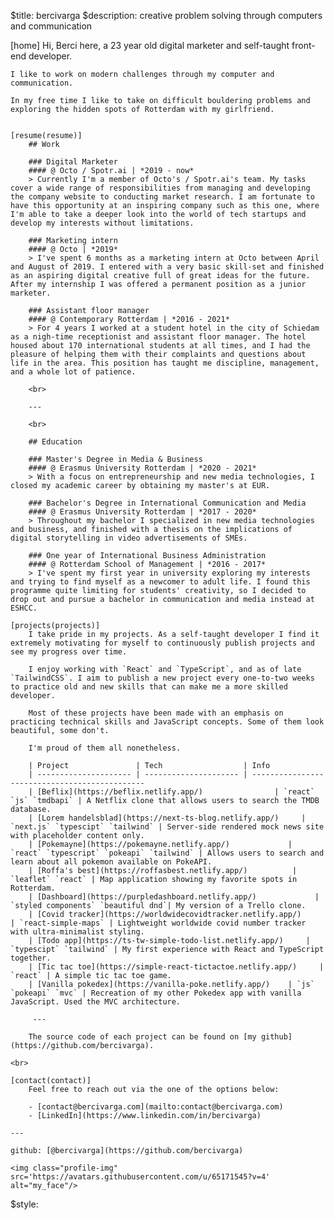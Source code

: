 $title: bercivarga
$description: creative problem solving through computers and communication

[home]
    Hi, Berci here, a 23 year old digital marketer and self-taught front-end developer.

    I like to work on modern challenges through my computer and communication.

    In my free time I like to take on difficult bouldering problems and exploring the hidden spots of Rotterdam with my girlfriend.
    

    [resume(resume)]
        ## Work

        ### Digital Marketer
        #### @ Octo / Spotr.ai | *2019 - now*
        > Currently I'm a member of Octo's / Spotr.ai's team. My tasks cover a wide range of responsibilities from managing and developing the company website to conducting market research. I am fortunate to have this opportunity at an inspiring company such as this one, where I'm able to take a deeper look into the world of tech startups and develop my interests without limitations.

        ### Marketing intern
        #### @ Octo | *2019*
        > I've spent 6 months as a marketing intern at Octo between April and August of 2019. I entered with a very basic skill-set and finished as an aspiring digital creative full of great ideas for the future. After my internship I was offered a permanent position as a junior marketer.

        ### Assistant floor manager
        #### @ Contemporary Rotterdam | *2016 - 2021*
        > For 4 years I worked at a student hotel in the city of Schiedam as a nigh-time receptionist and assistant floor manager. The hotel housed about 170 international students at all times, and I had the pleasure of helping them with their complaints and questions about life in the area. This position has taught me discipline, management, and a whole lot of patience.
        
        <br>

        ---

        <br>

        ## Education

        ### Master's Degree in Media & Business
        #### @ Erasmus University Rotterdam | *2020 - 2021*
        > With a focus on entrepreneurship and new media technologies, I closed my academic career by obtaining my master's at EUR.

        ### Bachelor's Degree in International Communication and Media
        #### @ Erasmus University Rotterdam | *2017 - 2020*
        > Throughout my bachelor I specialized in new media technologies and business, and finished with a thesis on the implications of digital storytelling in video advertisements of SMEs.

        ### One year of International Business Administration
        #### @ Rotterdam School of Management | *2016 - 2017*
        > I've spent my first year in university exploring my interests and trying to find myself as a newcomer to adult life. I found this programme quite limiting for students' creativity, so I decided to drop out and pursue a bachelor in communication and media instead at ESHCC.

    [projects(projects)]
        I take pride in my projects. As a self-taught developer I find it extremely motivating for myself to continuously publish projects and see my progress over time.
        
        I enjoy working with `React` and `TypeScript`, and as of late `TailwindCSS`. I aim to publish a new project every one-to-two weeks to practice old and new skills that can make me a more skilled developer.

        Most of these projects have been made with an emphasis on practicing technical skills and JavaScript concepts. Some of them look beautiful, some don't. 
        
        I'm proud of them all nonetheless.

        | Project               | Tech                  | Info
        | --------------------- | --------------------- | ----------------------------------------------
        | [Beflix](https://beflix.netlify.app/)                | `react` `js` `tmdbapi` | A Netflix clone that allows users to search the TMDB database.
        | [Lorem handelsblad](https://next-ts-blog.netlify.app/)     | `next.js` `typescipt` `tailwind` | Server-side rendered mock news site with placeholder content only.
        | [Pokemayne](https://pokemayne.netlify.app/)             | `react` `typescript` `pokeapi` `tailwind` | Allows users to search and learn about all pokemon available on PokeAPI.
        | [Roffa's best](https://roffasbest.netlify.app/)          | `leaflet` `react` | Map application showing my favorite spots in Rotterdam.
        | [Dashboard](https://purpledashboard.netlify.app/)             | `styled components` `beautiful dnd`| My version of a Trello clone.
        | [Covid tracker](https://worldwidecovidtracker.netlify.app/)         | `react-simple-maps` | Lightweight worldwide covid number tracker with ultra-minimalist styling.
        | [Todo app](https://ts-tw-simple-todo-list.netlify.app/)     | `typescipt` `tailwind` | My first experience with React and TypeScript together.
        | [Tic tac toe](https://simple-react-tictactoe.netlify.app/)     | `react` | A simple tic tac toe game.
        | [Vanilla pokedex](https://vanilla-poke.netlify.app/)    | `js` `pokeapi` `mvc` | Recreation of my other Pokedex app with vanilla JavaScript. Used the MVC architecture.

         ---

        The source code of each project can be found on [my github](https://github.com/bercivarga).
    
    <br>

    [contact(contact)]
        Feel free to reach out via the one of the options below: 
        
        - [contact@bercivarga.com](mailto:contact@bercivarga.com)
        - [LinkedIn](https://www.linkedin.com/in/bercivarga)
        
    ---

    github: [@bercivarga](https://github.com/bercivarga)

    <img class="profile-img" src='https://avatars.githubusercontent.com/u/65171545?v=4' alt="my_face"/>

$style:
    <style>
    img.profile-img {
        height: 170px;
        width: 170px;
        border-radius: 8px;
        filter: grayscale(100%);
    }
    </style>